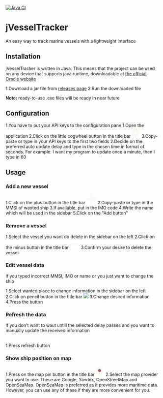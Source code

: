[![Java CI](https://github.com/DovgaNik/jVesselTracker/actions/workflows/ant.yml/badge.svg)](https://github.com/DovgaNik/jVesselTracker/actions/workflows/ant.yml)

# jVesselTracker

An easy way to track marine vessels with a lightweight interface

## Installation

jVesselTracker is written in Java. This means that the project can be used on any device that supports java runtime, downloadable at [the official Oracle website](https://www.java.com/en/download/manual.jsp) 

1.Download a jar file from [releases page](https://github.com/DovgaNik/jVesselTracker/releases)
2.Run the downloaded file

**Note:** ready-to-use .exe files will be ready in near future

## Configuration

1.You have to put your API keys to the configuration pane
	1.Open the application
	2.Click on the little cogwheel button in the title bar![gear](src/jvesseltracker/icons/settings.png) 
	3.Copy-paste or type in your API keys to the first two fields
2.Decide on the preferred auto update delay and type in the chosen time in format of seconds. For example: I want my program to update once a minute, then I type in 60

## Usage

### Add a new vessel

1.Click on the plus button in the title bar ![add](src/jvesseltracker/icons/add.png) 
2.Copy-paste or type in the MMSI of wanted ship
3.If available, put in the IMO code
4.Write the name which will be used in the sidebar
5.Click on the "Add button"

### Remove a vessel

1.Select the vessel you want do delete in the sidebar on the left
2.Click on the minus button in the title bar ![](src/jvesseltracker/icons/delete.png) 
3.Confirm your desire to delete the vessel

### Edit vessel data

If you typed incorrect MMSI, IMO or name or you just want to change the ship

1.Select wanted place to change information in the sidebar on the left
2.Click on pencil button in the title bar ![](/home/dovganik/Documents/Projects/jVesselTracker/src/jvesseltracker/icons/edit.png) 
3.Change desired information
4.Press the button

### Refresh the data

If you don't want to waut untill the selected delay passes and you want to manually update the received information

1.Press refresh button ![](src/jvesseltracker/icons/refresh.png) 

### Show ship position on map

1.Press on the map pin button in the title bar![](src/jvesseltracker/icons/map.png) 
2.Select the map provider you want to use. These are Google, Yandex, OpenStreetMap and OpenSeaMap. OpenSeaMap is preferred as it provides more maritime data. However, you can use any of these if they are more convenient for you.